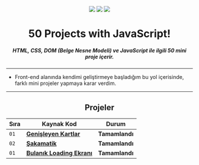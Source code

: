 <div align= "center">
<img  src="https://skillicons.dev/icons?i=html" /> <img  src="https://skillicons.dev/icons?i=css" /> <img  src="https://skillicons.dev/icons?i=js" /> 
<h1>50 Projects with JavaScript!</h1>
<h5>HTML, CSS, DOM (Belge Nesne Modeli) ve JavaScript ile ilgili 50 mini proje içerir.</h5>
</div>

<hr/>

  - Front-end alanında kendimi geliştirmeye başladığım bu yol içerisinde, farklı mini projeler yapmaya karar verdim.  
<hr/>

<h2 align="center"> Projeler </h2>

| Sıra | Kaynak Kod                                                                                                                          | Durum                                                                                                                             
| ---- | ----------------------------------------------------------------------------------------------------------------------------------- | -------------------------------------------------------------------------------------------------------------------------------------
| `01` | **[Genişleyen Kartlar](https://github.com/alpertann/js-50-project/tree/master/expanding-cards)**                                    |   **Tamamlandı**    
| `02` | **[Şakamatik](https://github.com/alpertann/js-50-project/tree/master/sakamatik)**                                                   |   **Tamamlandı**
| `01` | **[Bulanık Loading Ekranı](https://github.com/alpertann/js-50-project/tree/master/loading_screen)**                                    |   **Tamamlandı**    
